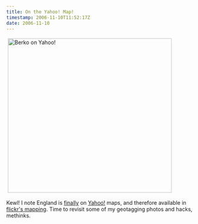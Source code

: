 ```yaml
---
title: On the Yahoo! Map!
timestamp: 2006-11-10T11:52:17Z
date: 2006-11-10
---
```


<a href="http://www.flickr.com/photos/psd/289441251/map/?view=everyones">
<img src="http://blog.whatfettle.com//images/Berko-Yahoo.png" height="409" width="434" border="0" hspace="4" vspace="4" alt="Berko on Yahoo!" title="Berko on Yahoo!" longdesc="Berko on Yahoo!" /></a>

<p>Kewl! I note England is <a href="http://blog.whatfettle.com/2006/04/25/european-google-maps/">finally</a> on <a href="http://www.flickr.com/photos/psd/289441251/map/?view=everyones">Yahoo!</a> maps, and therefore available in <a href="http://www.flickr.com/map/">flickr's mapping</a>. Time to revisit some of my geotagging photos and hacks, methinks.</p>
